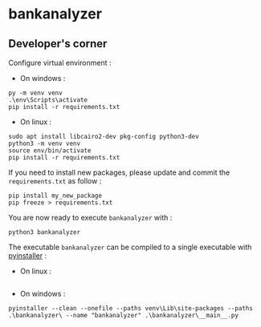 # bankanalyzer


## Developer's corner

Configure virtual environment :

- On windows :
```shell
py -m venv venv
.\env\Scripts\activate
pip install -r requirements.txt
```

- On linux :
```shell
sudo apt install libcairo2-dev pkg-config python3-dev
python3 -m venv venv
source env/bin/activate
pip install -r requirements.txt
```

If you need to install new packages, please update and commit the `requirements.txt` as follow :

```shell
pip install my_new_package
pip freeze > requirements.txt
```

You are now ready to execute `bankanalyzer` with :

```shell
python3 bankanalyzer
```

The executable `bankanalyzer` can be compiled to a single executable with [pyinstaller](https://pypi.org/project/pyinstaller/) :

- On linux :
```shell

```

- On windows :
```shell
pyinstaller --clean --onefile --paths venv\Lib\site-packages --paths .\bankanalyzer\ --name "bankanalyzer" .\bankanalyzer\__main__.py
```